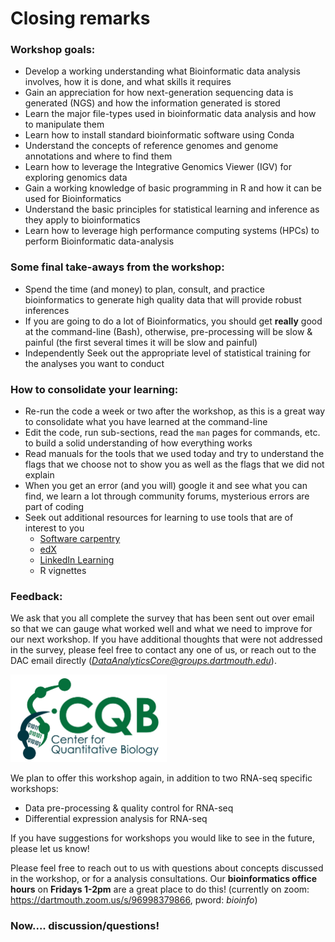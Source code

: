 # Closing remarks

### Workshop goals: 
- Develop a working understanding what Bioinformatic data analysis involves, how it is done, and what skills it requires  
- Gain an appreciation for how next-generation sequencing data is generated (NGS) and how the information generated is stored   
- Learn the major file-types used in bioinformatic data analysis and how to manipulate them   
- Learn how to install standard bioinformatic software using Conda   
- Understand the concepts of reference genomes and genome annotations and where to find them  
- Learn how to leverage the Integrative Genomics Viewer (IGV) for exploring genomics data    
- Gain a working knowledge of basic programming in R and how it can be used for Bioinformatics  
- Understand the basic principles for statistical learning and inference as they apply to bioinformatics  
- Learn how to leverage high performance computing systems (HPCs) to perform Bioinformatic data-analysis  




### Some final take-aways from the workshop:
- Spend the time (and money) to plan, consult, and practice bioinformatics to generate high quality data that will provide robust inferences 
- If you are going to do a lot of Bioinformatics, you should get **really** good at the command-line (Bash), otherwise, pre-processing will be slow & painful (the first several times it will be slow and painful)
- Independently Seek out the appropriate level of statistical training for the analyses you want to conduct




### How to consolidate your learning: 
- Re-run the code a week or two after the workshop, as this is a great way to consolidate what you have learned at the command-line
- Edit the code, run sub-sections, read the `man` pages for commands, etc. to build a solid understanding of how everything works
- Read manuals for the tools that we used today and try to understand the flags that we choose not to show you as well as the flags that we did not explain
- When you get an error (and you will) google it and see what you can find, we learn a lot through community forums, mysterious errors are part of coding
- Seek out additional resources for learning to use tools that are of interest to you
  - [Software carpentry](https://software-carpentry.org/lessons/)
  - [edX](https://www.edx.org)
  - [LinkedIn Learning](https://services.dartmouth.edu/TDClient/1806/Portal/KB/ArticleDet?ID=64717)
  - R vignettes



 



### Feedback: 

We ask that you all complete the survey that has been sent out over email so that we can gauge what worked well and what we need to improve for our next workshop. If you have additional thoughts that were not addressed in the survey, please feel free to contact any one of us, or reach out to the DAC email directly (*DataAnalyticsCore@groups.dartmouth.edu*). 

<img src="figures/logo (1).jpg" width="250" height="140" >

We plan to offer this workshop again, in addition to two RNA-seq specific workshops:
- Data pre-processing & quality control for RNA-seq 
- Differential expression analysis for RNA-seq 

If you have suggestions for workshops you would like to see in the future, please let us know! 

Please feel free to reach out to us with questions about concepts discussed in the workshop, or for a analysis consultations. Our **bioinformatics office hours** on **Fridays 1-2pm** are a great place to do this! (currently on zoom: https://dartmouth.zoom.us/s/96998379866, pword: *bioinfo*)

### Now.... discussion/questions!
